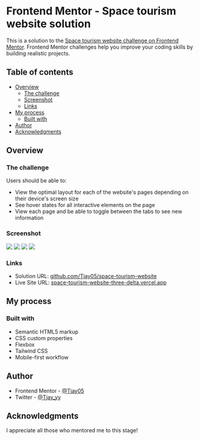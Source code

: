 # Frontend Mentor - Space tourism website solution

This is a solution to the [Space tourism website challenge on Frontend Mentor](https://www.frontendmentor.io/challenges/space-tourism-multipage-website-gRWj1URZ3). Frontend Mentor challenges help you improve your coding skills by building realistic projects. 

## Table of contents

- [Overview](#overview)
  - [The challenge](#the-challenge)
  - [Screenshot](#screenshot)
  - [Links](#links)
- [My process](#my-process)
  - [Built with](#built-with)
- [Author](#author)
- [Acknowledgments](#acknowledgments)


## Overview

### The challenge

Users should be able to:

- View the optimal layout for each of the website's pages depending on their device's screen size
- See hover states for all interactive elements on the page
- View each page and be able to toggle between the tabs to see new information

### Screenshot

![](src/assets/screenshots/mobile-view.png)
![](src/assets/screenshots/mobile-nav-view.png)
![](src/assets/screenshots/tab-view.png)
![](src/assets/screenshots/desktop-view.png)

### Links

- Solution URL: [github.com/Tjay05/space-tourism-website](https://github.com/Tjay05/space-tourism-website)
- Live Site URL: [space-tourism-website-three-delta.vercel.app](https://space-tourism-website-three-delta.vercel.app)

## My process

### Built with

- Semantic HTML5 markup
- CSS custom properties
- Flexbox
- Tailwind CSS
- Mobile-first workflow

## Author

<!-- - Website - [Add your name here](https://www.your-site.com) -->
- Frontend Mentor - [@Tjay05](https://www.frontendmentor.io/profile/tjay05)
- Twitter - [@Tjay_yy](https://www.twitter.com/tjay_yy)


## Acknowledgments

I appreciate all those who mentored me to this stage!

